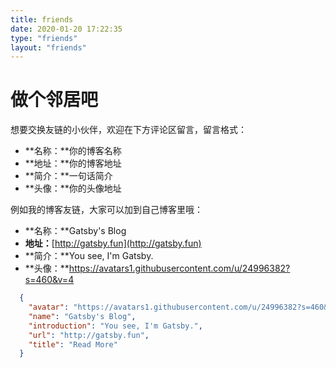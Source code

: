 ```yaml
---
title: friends
date: 2020-01-20 17:22:35
type: "friends"
layout: "friends"
---
```


# 做个邻居吧

想要交换友链的小伙伴，欢迎在下方评论区留言，留言格式：

- **名称：**你的博客名称
- **地址：**你的博客地址
- **简介：**一句话简介
- **头像：**你的头像地址

例如我的博客友链，大家可以加到自己博客里哦：

- **名称：**Gatsby's Blog
- **地址：**[http://gatsby.fun](http://gatsby.fun)
- **简介：**You see, I'm Gatsby.
- **头像：**https://avatars1.githubusercontent.com/u/24996382?s=460&v=4

````json
  {
    "avatar": "https://avatars1.githubusercontent.com/u/24996382?s=460&v=4",
    "name": "Gatsby's Blog",
    "introduction": "You see, I'm Gatsby.",
    "url": "http://gatsby.fun",
    "title": "Read More"
  }
````